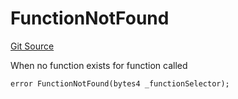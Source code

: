 # FunctionNotFound
[Git Source](https://github.com/thrackle-io/tron/blob/1a1d6b2809bc510780a53bad6853fa1ef1652aab/src/protocol/economic/ruleProcessor/RuleProcessorDiamond.sol)

When no function exists for function called


```solidity
error FunctionNotFound(bytes4 _functionSelector);
```

